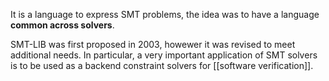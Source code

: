 It is a language to express SMT problems, the idea was to have a language **common across solvers**.

SMT-LIB was first proposed in 2003, howewer it was revised to meet additional needs. In particular, a very important application of SMT solvers is to be used as a backend constraint solvers for [[software verification]].